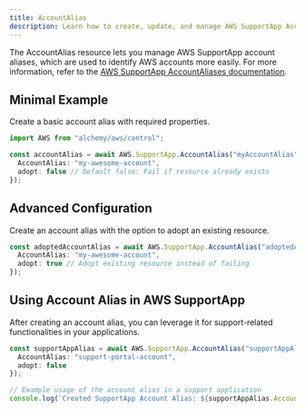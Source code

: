 ```yaml
---
title: AccountAlias
description: Learn how to create, update, and manage AWS SupportApp AccountAliases using Alchemy Cloud Control.
---
```


The AccountAlias resource lets you manage AWS SupportApp account aliases, which are used to identify AWS accounts more easily. For more information, refer to the [AWS SupportApp AccountAliases documentation](https://docs.aws.amazon.com/supportapp/latest/userguide/).

## Minimal Example

Create a basic account alias with required properties.

```ts
import AWS from "alchemy/aws/control";

const accountAlias = await AWS.SupportApp.AccountAlias("myAccountAlias", {
  AccountAlias: "my-awesome-account",
  adopt: false // Default false: Fail if resource already exists
});
```

## Advanced Configuration

Create an account alias with the option to adopt an existing resource.

```ts
const adoptedAccountAlias = await AWS.SupportApp.AccountAlias("adoptedAccountAlias", {
  AccountAlias: "my-awesome-account",
  adopt: true // Adopt existing resource instead of failing
});
```

## Using Account Alias in AWS SupportApp

After creating an account alias, you can leverage it for support-related functionalities in your applications.

```ts
const supportAppAlias = await AWS.SupportApp.AccountAlias("supportAppAlias", {
  AccountAlias: "support-portal-account",
  adopt: false
});

// Example usage of the account alias in a support application
console.log(`Created SupportApp Account Alias: ${supportAppAlias.AccountAlias}`);
```